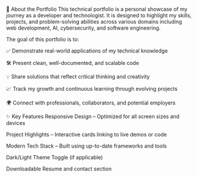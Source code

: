 📖 About the Portfolio
This technical portfolio is a personal showcase of my journey as a developer and technologist. It is designed to highlight my skills, projects, and problem-solving abilities across various domains including web development, AI, cybersecurity, and software engineering.

The goal of this portfolio is to:

✅ Demonstrate real-world applications of my technical knowledge

🛠️ Present clean, well-documented, and scalable code

💡 Share solutions that reflect critical thinking and creativity

📈 Track my growth and continuous learning through evolving projects

🌍 Connect with professionals, collaborators, and potential employers

✨ Key Features
Responsive Design – Optimized for all screen sizes and devices

Project Highlights – Interactive cards linking to live demos or code

Modern Tech Stack – Built using up-to-date frameworks and tools

Dark/Light Theme Toggle (if applicable)

Downloadable Resume and contact section
